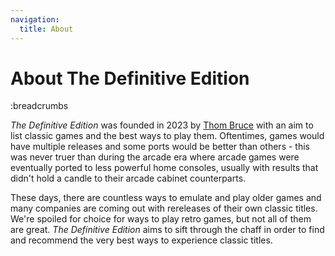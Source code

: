 ```yaml
---
navigation:
  title: About
---
```


# About The Definitive Edition

:breadcrumbs

_The Definitive Edition_ was founded in 2023 by [Thom Bruce](https://thombruce.com/) with an aim to list classic games and the best ways to play them. Oftentimes, games would have multiple releases and some ports would be better than others - this was never truer than during the arcade era where arcade games were eventually ported to less powerful home consoles, usually with results that didn't hold a candle to their arcade cabinet counterparts.

These days, there are countless ways to emulate and play older games and many companies are coming out with rereleases of their own classic titles. We're spoiled for choice for ways to play retro games, but not all of them are great. _The Definitive Edition_ aims to sift through the chaff in order to find and recommend the very best ways to experience classic titles.
